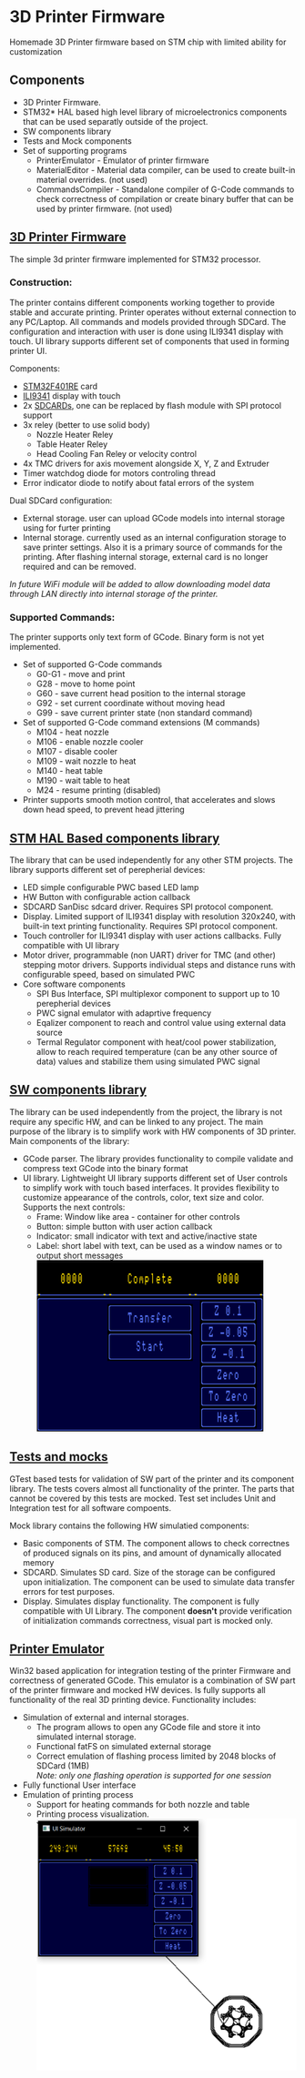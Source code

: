 # 3D Printer Firmware
Homemade 3D Printer firmware based on STM chip with limited ability for customization

## Components
* 3D Printer Firmware. 
* STM32* HAL based high level library of microelectronics components that can be used separatly outside of the project.
* SW components library
* Tests and Mock components
* Set of supporting programs
   * PrinterEmulator  - Emulator of printer firmware
   * MaterialEditor   - Material data compiler, can be used to create built-in material overrides. (not used)
   * CommandsCompiler - Standalone compiler of G-Code commands to check correctness of compilation or create binary buffer that can be used by printer firmware. (not used)
   
## [3D Printer Firmware](lib/printer)
The simple 3d printer firmware implemented for STM32 processor.
### Construction:
The printer contains different components working together to provide stable and accurate printing. Printer operates without external connection to any PC/Laptop. All commands and models provided through SDCard. The configuration and interaction with user is done using ILI9341 display with touch. UI library supports different set of components that used in forming printer UI.  

Components:
* [STM32F401RE](https://www.st.com/resource/en/datasheet/stm32f401re.pdf) card
* [ILI9341](https://cdn-shop.adafruit.com/datasheets/ILI9341.pdf) display with touch 
* 2x [SDCARDs](https://elinux.org/images/d/d3/Mmc_spec.pdf), one can be replaced by flash module with SPI protocol support 
* 3x reley (better to use solid body)
   * Nozzle Heater Reley 
   * Table Heater Reley
   * Head Cooling Fan Reley or velocity control
* 4x TMC drivers for axis movement alongside X, Y, Z and Extruder
* Timer watchdog diode for motors controling thread
* Error indicator diode to notify about fatal errors of the system

Dual SDCard configuration: 
* External storage. user can upload GCode models into internal storage using for furter printing
* Internal storage. currently used as an internal configuration storage to save printer settings. Also it is a primary source of commands for the printing. After flashing internal storage, external card is no longer required and can be removed.    

_In future WiFi module will be added to allow downloading model data through LAN directly into internal storage of the printer._
### Supported Commands:
The printer supports only text form of GCode. Binary form is not yet implemented.
* Set of supported G-Code commands
   * G0-G1 - move and print
   * G28   - move to home point
   * G60   - save current head position to the internal storage
   * G92   - set current coordinate without moving head
   * G99   - save current printer state (non standard command)
 * Set of supported G-Code command extensions (M commands)
   * M104  - heat nozzle
   * M106  - enable nozzle cooler
   * M107  - disable cooler
   * M109  - wait nozzle to heat
   * M140  - heat table
   * M190  - wait table to heat
   * M24   - resume printing (disabled) 
 * Printer supports smooth motion control, that accelerates and slows down head speed, to prevent head jittering

## [STM HAL Based components library](lib/drivers)
The library that can be used independently for any other STM projects. The library supports different set of perepherial devices:
* LED simple configurable PWC based LED lamp
* HW Button with configurable action callback
* SDCARD SanDisc sdcard driver. Requires SPI protocol component.
* Display. Limited support of ILI9341 display with resolution 320x240, with built-in text printing functionality. Requires SPI protocol component.
* Touch controller for ILI9341 display with user actions callbacks. Fully compatible with UI library
* Motor driver, programmable (non UART) driver for TMC (and other) stepping motor drivers. Supports individual steps and distance runs with configurable speed, based on simulated PWC
* Core software components
    * SPI Bus Interface, SPI multiplexor component to support up to 10 perepherial devices
    * PWC signal emulator with adaprtive frequency
    * Eqalizer component to reach and control value using external data source
    * Termal Regulator component with heat/cool power stabilization, allow to reach required temperature (can be any other source of data) values and stabilize them using simulated PWC signal

## [SW components library](lib/libraries)
The library can be used independently from the project, the library is not require any specific HW, and can be linked to any project. The main purpose of the library is to simplify work with HW components of 3D printer. Main components of the library:
* GCode parser. The library provides functionality to compile validate and compress text GCode into the binary format
* UI library. Lightweight UI library supports different set of User controls to simplify work with touch based interfaces. It provides flexibility to customize appearance of the controls, color, text size and color. Supports the next controls:
    * Frame: Window like area - container for other controls
    * Button: simple button with user action callback
    * Indicator: small indicator with text and active/inactive state
    * Label: short label with text, can be used as a window names or to output short messages    
![UI Library screenshot](docs/images/UIlibrary.png)

## [Tests and mocks](emulator/tests)
GTest based tests for validation of SW part of the printer and its component library. The tests covers almost all functionality of the printer. The parts that cannot be covered by this tests are mocked. Test set includes Unit and Integration test for all software compoents.   

Mock library contains the following HW simulatied components:
* Basic components of STM. The component allows to check correctnes of produced signals on its pins, and amount of dynamically allocated memory
* SDCARD. Simulates SD card. Size of the storage can be configured upon initialization. The component can be used to simulate data transfer errors for test purposes.
* Display. Simulates display functionality. The component is fully compatible with UI Library. The component **doesn't** provide verification of initialization commands correctness, visual part is mocked only.

## [Printer Emulator](emulator/applications/printer_emulator)
Win32 based application for integration testing of the printer Firmware and correctness of generated GCode. This emulator is a combination of SW part of the printer firmware and mocked HW devices. Is fully supports all functionality of the real 3D printing device. Functionality includes:
* Simulation of external and internal storages. 
    * The program allows to open any GCode file and store it into simulated internal storage.
    * Functional fatFS on simulated external storage
    * Correct emulation of flashing process limited by 2048 blocks of SDCard (1MB)    
    _Note: only one flashing operation is supported for one session_
* Fully functional User interface
* Emulation of printing process
    * Support for heating commands for both nozzle and table
    * Printing process visualization.    
![Printer Emulator](docs/images/printer_emulator.png)
